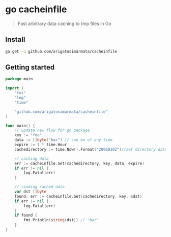 # go cacheinfile

> Fast arbitrary data caching to tmp files in Go

## Install

```bash
go get -u github.com/arigatosimarmata/cacheinfile
```

## Getting started

```go
package main

import (
	"fmt"
	"log"
	"time"

	"github.com/arigatosimarmata/cacheinfile"
)

func main() {
	// update new flow for go package
	key := "foo"
	data := []byte("bar") // can be of any time
	expire := 1 * time.Hour
	cachedirectory := time.Now().Format("20060102")//set directory date or anything

	// caching data
	err := cacheinfile.Set(cachedirectory, key, data, expire)
	if err != nil {
		log.Fatal(err)
	}

	// reading cached data
	var dst []byte
	found, err := cacheinfile.Get(cachedirectory, key, &dst)
	if err != nil {
		log.Fatal(err)
	}
	if found {
		fmt.Println(string(dst)) // "bar"
	}
}
```